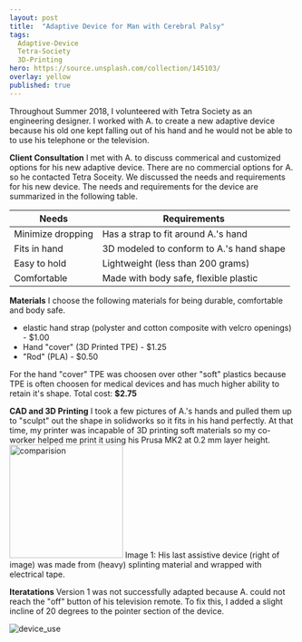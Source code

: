 ```yaml
---
layout: post
title:  "Adaptive Device for Man with Cerebral Palsy"
tags:
  Adaptive-Device
  Tetra-Society
  3D-Printing
hero: https://source.unsplash.com/collection/145103/
overlay: yellow
published: true
---
```


Throughout Summer 2018, I volunteered with Tetra Society as an engineering designer. I worked with A. to create a new adaptive device because his old one kept falling out of his hand and he would not be able to to use his telephone or the television.

**Client Consultation**
I met with A. to discuss commerical and customized options for his new adaptive device.  There are no commercial options for A. so he contacted Tetra Soceity.  We discussed the needs and requirements for his new device.  The needs and requirements for the device are summarized in the following table.  

|**Needs**          | **Requirements**                         |
|-------------------|------------------------------------------|
| Minimize dropping | Has a strap to fit around A.'s hand      |
| Fits in hand      | 3D modeled to conform to A.'s hand shape |
| Easy to hold      | Lightweight (less than 200 grams)        |
| Comfortable       | Made with body safe, flexible plastic    |

**Materials** 
I choose the following materials for being durable, comfortable and body safe.
- elastic hand strap (polyster and cotton composite with velcro openings) - $1.00
- Hand "cover" (3D Printed TPE) - $1.25
- "Rod" (PLA) - $0.50

For the hand "cover" TPE was choosen over other "soft" plastics because TPE is often choosen for medical devices and has much higher ability to retain it's shape.  Total cost: **$2.75**

**CAD and 3D Printing**
I took a few pictures of A.'s hands and pulled them up to "sculpt" out the shape in solidworks so it fits in his hand perfectly.  At that time, my printer was incapable of 3D printing soft materials so my co-worker helped me print it using his Prusa MK2 at 0.2 mm layer height.
<img src="https://i.imgur.com/x3NPI5w.jpg" alt="comparision" style="width:200px;"/>
Image 1: His last assistive device (right of image) was made from (heavy) splinting material and wrapped with electrical tape.

**Iteratations**
Version 1 was not successfully adapted because A. could not reach the "off" button of his television remote.  To fix this, I added a slight incline of 20 degrees to the pointer section of the device.  

![device_use](https://i.imgur.com/3UYbC9x.gif)
